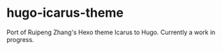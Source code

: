 # hugo-icarus-theme

Port of Ruipeng Zhang's Hexo theme Icarus to Hugo. Currently a work in progress.
